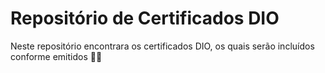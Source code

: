 # Repositório de Certificados DIO

Neste repositório encontrara os certificados DIO, os quais serão incluídos conforme emitidos :man_office_worker:

